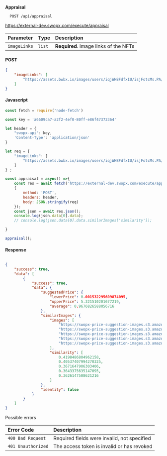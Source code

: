 __Appraisal__ 

```API
  POST /api/appraisal

```

https://external-dev.swopx.com/execute/appraisal

| Parameter | Type     | Description                |
| :-------- | :------- | :------------------------- |
| `imageLinks` | `list` | **Required**. image links of the NFTs |


<!-- tabs:start -->

#### **POST**
```JSON
{
    "imageLinks": [
        "https://assets.bwbx.io/images/users/iqjWHBFdfxIU/isjFotcMs.PA/v1/1200x-1.jpg"
    ]
} 
```

#### **Javascript**

```javascript
const fetch = require('node-fetch')

const key = 'a6609ca7-a2f2-4ef0-80ff-e86f47372364'

let header = {
    "swopx-api": key,
    'Content-Type': 'application/json'
}

let req = {
    "imageLinks": [
        "https://assets.bwbx.io/images/users/iqjWHBFdfxIU/isjFotcMs.PA/v1/1200x-1.jpg"
    ]
} ;

const appraisal = async() =>{
    const res = await fetch('https://external-dev.swopx.com/execute/appraisal',
    {
        method: 'POST',
        headers: header,
        body: JSON.stringify(req)
    });
    const json = await res.json();
    console.log(json.data[0].data);
    // console.log(json.data[0].data.similarImages['similarity']);

}

appraisal();

```

#### **Response**
```JSON

{
    "success": true,
    "data": [
        {
            "success": true,
            "data": {
                "suggestedPrice": {
                    "lowerPrice": 0.001532295609874095,
                    "upperPrice": 5.321510201677219,
                    "average": 0.9676826588056716
                },
                "similarImages": {
                    "images": [
                        "https://swopx-price-suggestion-images.s3.amazonaws.com/5c5bfcbc239ff28679350c10c2665dd818468d9ce6296e335f79c340c540079e.png",
                        "https://swopx-price-suggestion-images.s3.amazonaws.com/38fa97e1adc69585fc0b600c821f87d40031f1d1503ae5abd377bb3253627d2c.png",
                        "https://swopx-price-suggestion-images.s3.amazonaws.com/264d1a7b84a24ea1d2edecf7e99614353fbe96990dce615c477d3a753890efe8.png",
                        "https://swopx-price-suggestion-images.s3.amazonaws.com/323605945edb2334021d28db49524812879d7dcc8c0a3edf850c993809f2189e.png",
                        "https://swopx-price-suggestion-images.s3.amazonaws.com/bbe7e2602148f5a7754e68cff102fcc216f2e0b25f5217af388943b4e98fd14b.png"
                    ],
                    "similarity": [
                        0.4198486804962158,
                        0.40537407994270325,
                        0.3671647906303406,
                        0.3643375635147095,
                        0.3626147508621216
                    ]
                },
                "identity": false
            }
        }
    ]
}

```

<!-- tabs:end -->


Possible errors

| Error Code | Description                |
| :--------  | :------------------------- |
| `400 Bad Request`  | Required fields were invalid, not specified |
| `401 Unauthorized`  | The access token is invalid or has revoked |

